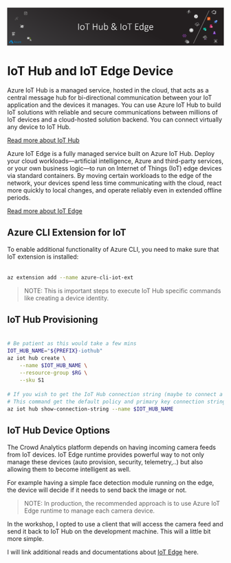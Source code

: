 ![banner](assets/banner.png)

# IoT Hub and IoT Edge Device

Azure IoT Hub is a managed service, hosted in the cloud, that acts as a central message hub for bi-directional 
communication between your IoT application and the devices it manages. You can use Azure IoT Hub to build 
IoT solutions with reliable and secure communications between millions of IoT devices and a cloud-hosted 
solution backend. You can connect virtually any device to IoT Hub.

[Read more about IoT Hub](https://docs.microsoft.com/en-us/azure/iot-hub/about-iot-hub)

Azure IoT Edge is a fully managed service built on Azure IoT Hub. Deploy your cloud workloads—artificial intelligence, Azure and third-party services, or your own business logic—to run on Internet of Things (IoT) edge devices via standard containers. By moving certain workloads to the edge of the network, your devices spend less time communicating with the cloud, react more quickly to local changes, and operate reliably even in extended offline periods.

[Read more about IoT Edge](https://azure.microsoft.com/en-us/services/iot-edge/)

## Azure CLI Extension for IoT

To enable additional functionality of Azure CLI, you need to make sure that IoT extension is installed:

```bash

az extension add --name azure-cli-iot-ext

```

>NOTE: This is important steps to execute IoT Hub specific commands like creating a device identity.

## IoT Hub Provisioning

```bash

# Be patient as this would take a few mins
IOT_HUB_NAME="${PREFIX}-iothub"
az iot hub create \
    --name $IOT_HUB_NAME \
    --resource-group $RG \
    --sku S1

# If you wish to get the IoT Hub connection string (maybe to connect a Device Explorer to it) use the following:
# This command get the default policy and primary key connection string
az iot hub show-connection-string --name $IOT_HUB_NAME

```

## IoT Hub Device Options

The Crowd Analytics platform depends on having incoming camera feeds from IoT devices. IoT Edge runtime provides powerful way to not only manage these devices (auto provision, security, telemetry,..) but also allowing them to become intelligent as well.

For example having a simple face detection module running on the edge, the device will decide if it needs to send back the image or not.

>NOTE: In production, the recommended approach is to use Azure IoT Edge runtime to manage each camera device.

In the workshop, I opted to use a client that will access the camera feed and send it back to IoT Hub on the development machine. This will a little bit more simple.

I will link additional reads and documentations about [IoT Edge](IOT-EDGE.md) here.
